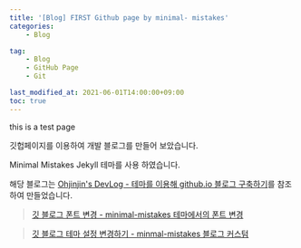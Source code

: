 ```yaml
---
title: '[Blog] FIRST Github page by minimal- mistakes'
categories:
    - Blog

tag:
    - Blog
    - GitHub Page
    - Git

last_modified_at: 2021-06-01T14:00:00+09:00
toc: true
---
```


this is a test page

깃헙페이지를 이용하여 개발 블로그를 만들어 보았습니다.

Minimal Mistakes Jekyll 테마를 사용 하였습니다.

해당 블로그는 [Ohjinjin's DevLog - 테마를 이용해 github.io 블로그 구축하기](https://ohjinjin.github.io/blog/blog/)를 참조하여 만들었습니다.

> [깃 블로그 폰트 변경 - minimal-mistakes 테마에서의 폰트 변경](https://hyeonjiwon.github.io/blog/%EA%B8%80%EA%BC%B4-%EB%B3%80%EA%B2%BD/)

> [깃 블로그 테마 설정 변경하기 - minmal-mistakes 블로그 커스텀](https://hyeonjiwon.github.io/blog/custom/)
